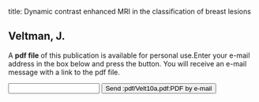 title: Dynamic contrast enhanced MRI in the classification of breast lesions

## Veltman, J.
A <b>pdf file</b> of this publication is available for personal use.Enter your e-mail address in the box below and press the button. You will receive an e-mail message with a link to the pdf file.
<form action="sender.php">  <input type="text" name="email">  <input type="submit" value="Send :pdf/Velt10a.pdf:PDF by e-mail"></form>